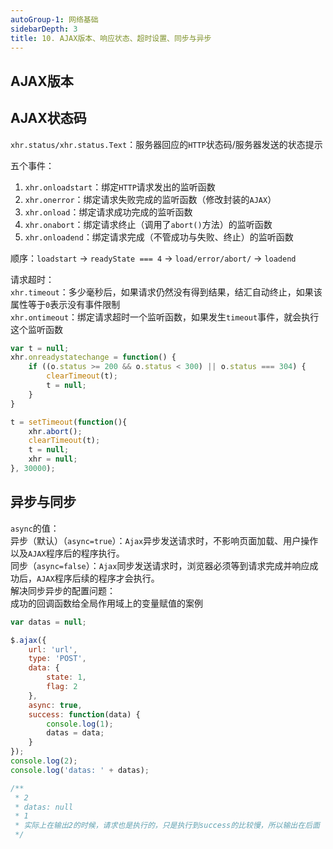 ```yaml
---
autoGroup-1: 网络基础
sidebarDepth: 3
title: 10. AJAX版本、响应状态、超时设置、同步与异步
---
```


## AJAX版本


## AJAX状态码
`xhr.status/xhr.status.Text`：服务器回应的`HTTP`状态码/服务器发送的状态提示    

五个事件：
1. `xhr.onloadstart`：绑定`HTTP`请求发出的监听函数
2. `xhr.onerror`：绑定请求失败完成的监听函数（修改封装的`AJAX`）
3. `xhr.onload`：绑定请求成功完成的监听函数
4. `xhr.onabort`：绑定请求终止（调用了`abort()`方法）的监听函数
5. `xhr.onloadend`：绑定请求完成（不管成功与失败、终止）的监听函数

顺序：`loadstart` -> `readyState === 4` -> `load/error/abort/` -> `loadend`


请求超时：   
`xhr.timeout`：多少毫秒后，如果请求仍然没有得到结果，结汇自动终止，如果该属性等于`0`表示没有事件限制    
`xhr.ontimeout`：绑定请求超时一个监听函数，如果发生`timeout`事件，就会执行这个监听函数    

```js
var t = null;
xhr.onreadystatechange = function() {
    if ((o.status >= 200 && o.status < 300) || o.status === 304) {
        clearTimeout(t);
        t = null;
    }
}

t = setTimeout(function(){
    xhr.abort();
    clearTimeout(t);
    t = null;
    xhr = null;
}, 30000);
```

## 异步与同步
`async`的值：   
异步（默认）（`async=true`）：`Ajax`异步发送请求时，不影响页面加载、用户操作以及`AJAX`程序后的程序执行。   
同步（`async=false`）：`Ajax`同步发送请求时，浏览器必须等到请求完成并响应成功后，`AJAX`程序后续的程序才会执行。    
解决同步异步的配置问题：   
成功的回调函数给全局作用域上的变量赋值的案例
```js
var datas = null;

$.ajax({
    url: 'url',
    type: 'POST',
    data: {
        state: 1,
        flag: 2
    },
    async: true,
    success: function(data) {
        console.log(1);
        datas = data;
    }
});
console.log(2);
console.log('datas: ' + datas);

/**
 * 2
 * datas: null
 * 1
 * 实际上在输出2的时候，请求也是执行的，只是执行到success的比较慢，所以输出在后面
 */
```